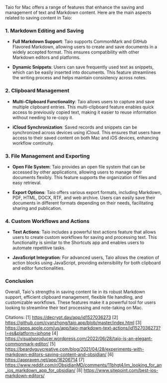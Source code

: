 Taio for Mac offers a range of features that enhance the saving and management of text and Markdown content. Here are the main aspects related to saving content in Taio:

### 1. **Markdown Editing and Saving**

- **Full Markdown Support**: Taio supports CommonMark and GitHub Flavored Markdown, allowing users to create and save documents in a widely accepted format. This ensures compatibility with other Markdown editors and platforms.

- **Dynamic Snippets**: Users can save frequently used text as snippets, which can be easily inserted into documents. This feature streamlines the writing process and helps maintain consistency across notes.

### 2. **Clipboard Management**

- **Multi-Clipboard Functionality**: Taio allows users to capture and save multiple clipboard entries. This multi-clipboard feature enables quick access to previously copied text, making it easier to reuse information without needing to re-copy it.

- **iCloud Synchronization**: Saved records and snippets can be synchronized across devices using iCloud. This ensures that users have access to their saved content on both Mac and iOS devices, enhancing workflow continuity.

### 3. **File Management and Exporting**

- **Open File System**: Taio provides an open file system that can be accessed by other applications, allowing users to manage their documents flexibly. This feature supports the organization of files and easy retrieval.

- **Export Options**: Taio offers various export formats, including Markdown, PDF, HTML, DOCX, RTF, and web archive. Users can easily save their documents in different formats depending on their needs, facilitating sharing and publication.

### 4. **Custom Workflows and Actions**

- **Text Actions**: Taio includes a powerful text actions feature that allows users to create custom workflows for saving and processing text. This functionality is similar to the Shortcuts app and enables users to automate repetitive tasks.

- **JavaScript Integration**: For advanced users, Taio allows the creation of action blocks using JavaScript, providing extensibility for both clipboard and editor functionalities.

### Conclusion

Overall, Taio's strengths in saving content lie in its robust Markdown support, efficient clipboard management, flexible file handling, and customizable workflows. These features make it a powerful tool for users looking to streamline their text processing and note-taking on Mac.

Citations:
[1] https://decrypt.day/app/id1527036273
[2] https://github.com/cyanzhong/taio.app/blob/master/index.html
[3] https://apps.apple.com/us/app/taio-markdown-text-actions/id1527036273?l=es&platform=iphone
[4] https://visualsproducer.wordpress.com/2022/06/28/taio-is-an-elegant-commonmark-editor/
[5] https://beardyguycreative.com/blog/2021/04/28/experiments-with-markdown-editors-saving-content-and-obsidian/
[6] https://appraven.net/app/16206714
[7] https://www.reddit.com/r/ObsidianMD/comments/11bhgt4/im_looking_for_an_ios_markdown_app_for_obsidian/
[8] https://www.sitepoint.com/best-ios-markdown-editors/